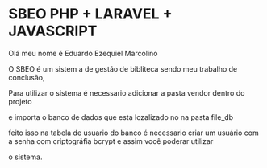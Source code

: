 # SBEO PHP + LARAVEL + JAVASCRIPT


Olá meu nome é Eduardo Ezequiel Marcolino

O SBEO é um sistem a de gestão de bibliteca sendo meu trabalho de conclusão,

Para utilizar o sistema é necessario adicionar a pasta vendor dentro do projeto

e importa o banco de dados que esta lozalizado no na pasta file_db 

feito isso na tabela de usuario do banco é necessario criar um usuário com a senha com criptográfia bcrypt e assim você poderar utilizar

o sistema.


